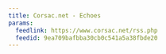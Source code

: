 ```yaml
---
title: Corsac.net - Echoes
params:
  feedlink: https://www.corsac.net/rss.php
  feedid: 9ea709bafbba30cb0c541a5a38fbde20
---
```

